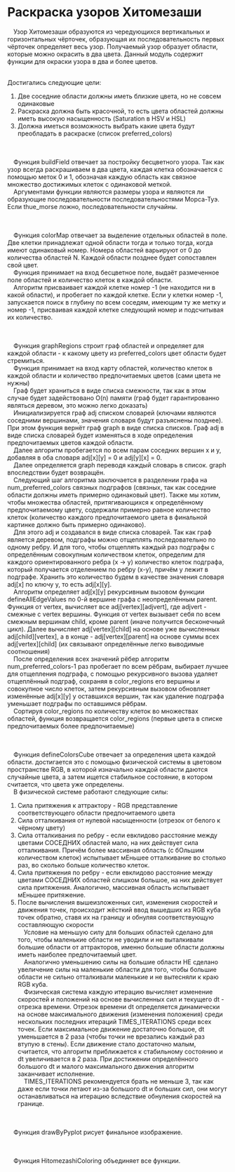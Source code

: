 # Раскраска узоров Хитомезаши

&emsp;Узор Хитомезаши образуются из чередующихся вертикальных и горизонтальных чёрточек, образующая их последовательность первых чёрточек определяет весь узор.
Получаемый узор образует области, которые можно окрасить в два цвета. Данный модуль содержит функции для окраски узора в два и более цветов.</br></br>


Достигались следующие цели:
1) Две соседние области должны иметь близкие цвета, но не совсем одинаковые
2) Раскраска должна быть красочной, то есть цвета областей должны иметь высокую насыщенность (Saturation в HSV и HSL)
3) Должна иметься возможность выбрать какие цвета будут преобладать в раскраске (список preferred_colors)

</br></br>&emsp;Функция buildField отвечает за постройку бесцветного узора. Так как узор всегда раскрашиваем в два цвета, каждая клетка обозначается с помощью меток 0 и 1, обозначая каждую область как связное множество достижимых клеток с одинаковой меткой.
</br>&emsp;Аргументами функции являются размеры узора и являются ли образующие последовательности последовательностями Морса-Туэ. Если thue_morse ложно, последовательности случайны.

</br></br>&emsp;Функция colorMap отвечает за выделение отдельных областей в поле. Две клетки принадлежат одной области тогда и только тогда, когда имеют одинаковый номер. Номера областей варьируют от 0 до количества областей N. Каждой области позднее будет сопоставлен свой цвет.
</br>&emsp;Функция принимает на вход бесцветное поле, выдаёт размеченное поле областей и количество клеток в каждой области.
</br>&emsp;Алгоритм присваивает каждой клетке номер -1 (не находится ни в какой области), и пробегает по каждой клетке. Если у клетки номер -1, запускается поиск в глубину по всем соседям, имеющим ту же метку и номер -1, присваивая каждой клетке следующий номер и подсчитывая их количество.

</br></br>&emsp;Функция graphRegions строит граф областей и определяет для каждой области - к какому цвету из preferred_colors цвет области будет стремиться.
</br>&emsp;Функция принимает на вход карту областей, количество клеток в каждой области и количество предпочитаемых цветов (сами цвета не нужны)
</br>&emsp;Граф будет храниться в виде списка смежности, так как в этом случае будет задействовано O(n) памяти (граф будет гарантированно являться деревом, это можно легко доказать)
</br>&emsp;Инициализируется граф adj списком словарей (ключами являются соседними вершинами, значения словаря будут разъяснены позднее). При этом функция вернёт граф graph в виде списка списков. Граф adj в виде списка словарей будет изменяться в ходе определения предпочитаемых цветов каждой области.
</br>&emsp;Далее алгоритм пробегается по всем парам соседних вершин x и y, добавляя в оба словаря adj[x][y] = 0 и adj[y][x] = 0.
</br>&emsp;Далее определяется graph переводя каждый словарь в список. graph впоследствии будет возвращён.
</br>&emsp;Следующий шаг алгоритма заключается в разделении графа на num_preferred_colors связных подграфов (связных, так как соседние области должны иметь примерно одинаковый цвет). Также мы хотим, чтобы множества областей, притягивающихся к определённому предпочитаемому цвету, содержали примерно равное количество клеток (количество каждого предпочитаемого цвета в финальной картинке должно быть примерно одинаково).
</br>&emsp;Для этого adj и создавался в виде списка словарей. Так как граф является деревом, подграфы можно отщеплять последовательно по одному ребру. И для того, чтобы отщеплять каждый раз подграфы с определённым совокупным количеством клеток, определим для каждого ориентированного ребра (x -> y) количество клеток подграфа, который получается отделением по ребру (x-y), причём y лежит в подграфе. Хранить это количество будем в качестве значения словаря adj[x] по ключу y, то есть adj[x][y].
</br>&emsp;Алгоритм определяет adj[x][y] рекурсивным вызовом функции defineAllEdgeValues по 0-й вершине графа с неопределённым parent. Функция от vertex, вычисляет все adj[vertex][adjvert], где adjvert - смежные с vertex вершины. Функция от vertex вызывает себя по всем смежным вершинам child, кроме parent (иначе получится бесконечный цикл). Далее вычисляет adj[vertex][child] на основе уже вычисленных adj[child][vertex], а в конце - adj[vertex][parent] на основе суммы всех adj[vertex][child] (их связывают определённые легко выводимые соотношения)
</br>&emsp;После определения всех значений рёбер алгоритм num_preferred_colors-1 раз пробегает по всем рёбрам, выбирает лучшее для отщепления подграфа, с помощью рекурсивного вызова удаляет отщеплённый подграф, сохраняя в color_regions его вершины и совокупное число клеток, затем рекурсивным вызовом обновляет изменённые adj[x][y] у оставшихся вершин, так как удаление подграфа уменьшает подграфы по оставшимся рёбрам.
</br>&emsp;Сортируя color_regions по количеству клеток во множествах областей, функция возвращается color_regions (первые цвета в списке предпочитаемых более предпочитаемые)

</br></br>&emsp;Функция defineColorsCube отвечает за определения цвета каждой области. достигается это с помощью физической системы в цветовом пространстве RGB, в которой изначально каждой области даются случайные цвета, а затем ищется стабильное состояние, в котором считается, что цвета уже определены.
</br>&emsp;В физической системе работают следующие силы:
1) Сила притяжения к аттрактору - RGB представление соответствующего области предпочитаемого цвета
2) Сила отталкивания от нулевой насыщенности (отрезок от белого к чёрному цвету)
3) Сила отталкивания по ребру - если евклидово расстояние между цветами СОСЕДНИХ областей мало, на них действует сила отталкивания. Причём более массивная область (с бОльшим количеством клеток) испытывает мЕньшее отталкивание во столько раз, во сколько больше количество клеток.
4) Сила притяжения по ребру - если евклидово расстояние между цветами СОСЕДНИХ областей слишком большое, на них действует сила притяжения. Аналогично, массивная область испытывает мЕньшее притяжение.
5) После вычисления вышеизложенных сил, изменения скоростей и движения точек, происходит жёсткий ввод вышедших из RGB куба точек обратно, ставя их на границу и обнуляя соответствующую составляющую скорости
</br>&emsp;Условие на меньшую силу для больших областей сделано для того, чтобы маленькие области не уводили и не выталкивали большие области от аттракторов, именно большие области должны иметь наиболее предпочитаемый цвет.
</br>&emsp;Аналогично уменьшению силы на большие области НЕ сделано увеличение силы на маленькие области для того, чтобы большие области не сильно отталкивали маленькие и не вытесняли к краю RGB куба.
</br>&emsp;Физическая система каждую итерацию вычисляет изменение скоростей и положений на основе вычисленных сил и текущего dt - отрезка времени. Отрезок времени dt определяется динамически на основе максимального движения (изменения положения) среди нескольких последних итераций TIMES_ITERATIONS среди всех точек. Если максимальное движение достаточно большое, dt уменьшается в 2 раза (чтобы точки не врезались каждый раз втупую в стены). Если движение стало достаточно малым, считается, что алгоритм приближается к стабильному состоянию и dt увеличивается в 2 раза. При достижении определённого большого dt и малого максимального движения алгоритм заканчивает исполнение.
</br>&emsp;TIMES_ITERATIONS рекомендуется брать не меньше 3, так как даже если точки летают из-за большого dt и больших сил, они могут останавливаться на итерацию вследствие обнуления скоростей на границе.

</br></br>&emsp;Функция drawByPyplot рисует финальное изображение.

</br></br>&emsp;Функция HitomezashiColoring объединяет все функции.
